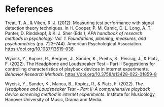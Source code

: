 # References

Treat, T. A., & Viken, R. J. (2012). Measuring test performance with
signal detection theory techniques. In H. Cooper, P. M. Camic, D. L.
Long, A. T. Panter, D. Rindskopf, & K. J. Sher (Eds.), *APA handbook of
research methods in psychology: Vol. 1. Foundations, planning, measures,
and psychometrics* (pp. 723–744). American Psychological Association.
<https://doi.org/10.1037/13619-038>

Wycisk, Y., Kopiez, R., Bergner, J., Sander, K., Preihs, S., Peissig,
J., & Platz, F. (2022). The Headphone and Loudspeaker Test – Part I:
Suggestions for controlling characteristics of playback devices in
internet experiments. *Behavior Research Methods*.
<https://doi.org/10.3758/s13428-022-01859-8>

Wycisk, Y., Sander, K., Manca, B., Kopiez, R., & Platz, F. (2022). *The
Headphone and Loudspeaker Test – Part II: A comprehensive playback
device screening method in internet experiments*. Institute for
Musicology, Hanover University of Music, Drama and Media.
